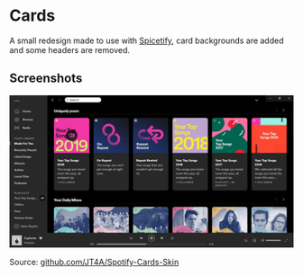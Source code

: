 # Cards

A small redesign made to use with [Spicetify](https://github.com/khanhas/spicetify-cli), card backgrounds are added and some headers are removed.

## Screenshots

![](Cards.jpg)

Source: [github.com/JT4A/Spotify-Cards-Skin](https://github.com/JT4A/Spotify-Cards-Skin)
